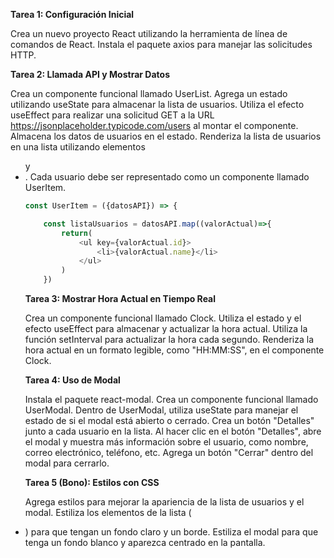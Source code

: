 **Tarea 1: Configuración Inicial**

Crea un nuevo proyecto React utilizando la herramienta de línea de comandos de React.
Instala el paquete axios para manejar las solicitudes HTTP.

**Tarea 2: Llamada API y Mostrar Datos**

Crea un componente funcional llamado UserList.
Agrega un estado utilizando useState para almacenar la lista de usuarios.
Utiliza el efecto useEffect para realizar una solicitud GET a la URL https://jsonplaceholder.typicode.com/users al montar el componente.
Almacena los datos de usuarios en el estado.
Renderiza la lista de usuarios en una lista utilizando elementos <ul> y <li>.
Cada usuario debe ser representado como un componente llamado UserItem.

```javascript
const UserItem = ({datosAPI}) => {

    const listaUsuarios = datosAPI.map((valorActual)=>{
        return(
            <ul key={valorActual.id}>
                <li>{valorActual.name}</li>
            </ul>
        )
    })
```

**Tarea 3: Mostrar Hora Actual en Tiempo Real**

Crea un componente funcional llamado Clock.
Utiliza el estado y el efecto useEffect para almacenar y actualizar la hora actual.
Utiliza la función setInterval para actualizar la hora cada segundo.
Renderiza la hora actual en un formato legible, como "HH:MM:SS", en el componente Clock.

**Tarea 4: Uso de Modal**

Instala el paquete react-modal.
Crea un componente funcional llamado UserModal.
Dentro de UserModal, utiliza useState para manejar el estado de si el modal está abierto o cerrado.
Crea un botón "Detalles" junto a cada usuario en la lista.
Al hacer clic en el botón "Detalles", abre el modal y muestra más información sobre el usuario, como nombre, correo electrónico, teléfono, etc.
Agrega un botón "Cerrar" dentro del modal para cerrarlo.

**Tarea 5 (Bono): Estilos con CSS**

Agrega estilos para mejorar la apariencia de la lista de usuarios y el modal.
Estiliza los elementos de la lista (<li>) para que tengan un fondo claro y un borde.
Estiliza el modal para que tenga un fondo blanco y aparezca centrado en la pantalla.